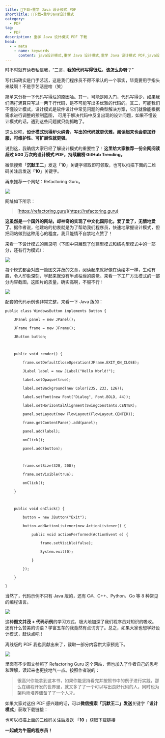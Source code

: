 ```yaml
---
title: 👏下载→重学 Java 设计模式 PDF
shortTitle: 👏下载→重学Java设计模式
category:
  - PDF
tag:
  - PDF
description: 重学 Java 设计模式 PDF 下载
head:
  - - meta
    - name: keywords
      content: java设计模式,重学 Java 设计模式,重学 Java 设计模式 PDF,java设计模式下载
---
```


时不时就有读者私信我，“二哥，**我的代码写得很烂，该怎么办呀**？”

写代码确实是门手艺活，这是我们程序员不得不承认的一个事实，毕竟要用手指头来敲啊！不是手艺活是啥（笑）

简单来分析一下代码写得烂的原因哈。其一，可能是刚入门，代码写得少，如果我们满打满算只写过一两千行代码，是不可能写出多优雅的代码的。其二，可能我们不懂设计模式，设计模式是软件设计中常见问题的典型解决方案，它们就像能根据需求进行调整的预制蓝图， 可用于解决代码中反复出现的设计问题，如果不懂设计模式的话，遇到这些问题就只能抓瞎了。

这么说吧，**设计模式玩得炉火纯青，写出的代码就更优雅，阅读起来也会更加舒服，可维护性、可扩展性就更强**。

说到这，我确信大家已经了解设计模式的重要性了！**这里给大家推荐一份全网阅读超过 500 万次的设计模式 PDF，持续霸榜 GitHub Trending。**

微信搜索「**沉默王二**」发送「**10**」关键字领取即可领取，也可以扫描下面的二维码关注后发送「**10**」关键字。



再来推荐一个网站：Refactoring Guru。  

![](https://cdn.tobebetterjavaer.com/tobebetterjavaer/images/nice-article/weixin-shejmsnb-c582a192-0373-45b2-99de-69e688d31baa.jpg)

网址如下所示：

> [https://refactoring.guru](https://refactoring.guru)

**这虽然是一个国外的网站，却神奇的实现了中文化国际化，爱了爱了，无情地爱了**。据作者说，他建站的初衷就是为了帮助我们程序员，快速地掌握设计模式，但把网站做到这种用心的程度，我只能情不自禁地点赞了！

来看一下设计模式的目录吧（下图中只展现了创建型模式和结构型模式中的一部分，还有行为模式）：

![](https://cdn.tobebetterjavaer.com/tobebetterjavaer/images/nice-article/weixin-shejmsnb-e28938e4-f117-4afe-966b-e44d0ec022a0.jpg)

每个模式都会对应一篇图文并茂的文章，阅读起来就好像在读绘本一样，生动有趣，令人印象深刻，学起来就没有半点枯燥的感觉。来看一下工厂方法模式的一部分内容截图，这图片的质量，确实高啊，不服不行！

![](https://cdn.tobebetterjavaer.com/tobebetterjavaer/images/nice-article/weixin-shejmsnb-6ab000de-34e7-44f2-9b06-b9d92cc0c043.jpg)

配套的代码示例也非常完整，来看一下 Java 版的：

```
public class WindowsButton implements Button {  

    JPanel panel = new JPanel();  

    JFrame frame = new JFrame();  

    JButton button;  

  

    public void render() {  

        frame.setDefaultCloseOperation(JFrame.EXIT_ON_CLOSE);  

        JLabel label = new JLabel("Hello World!");  

        label.setOpaque(true);  

        label.setBackground(new Color(235, 233, 126));  

        label.setFont(new Font("Dialog", Font.BOLD, 44));  

        label.setHorizontalAlignment(SwingConstants.CENTER);  

        panel.setLayout(new FlowLayout(FlowLayout.CENTER));  

        frame.getContentPane().add(panel);  

        panel.add(label);  

        onClick();  

        panel.add(button);  

  

        frame.setSize(320, 200);  

        frame.setVisible(true);  

        onClick();  

    }  

  

    public void onClick() {  

        button = new JButton("Exit");  

        button.addActionListener(new ActionListener() {  

            public void actionPerformed(ActionEvent e) {  

                frame.setVisible(false);  

                System.exit(0);  

            }  

        });  

    }  

}  

```

当然了，代码示例不只有 Java 版的，还有 C#、C++、Python、Go 等 8 种常见的编程语言。

![](https://cdn.tobebetterjavaer.com/tobebetterjavaer/images/nice-article/weixin-shejmsnb-3a219b1c-be2b-4586-b7d3-5c0ea23975b5.jpg)

这种**图文并茂 + 代码示例**的学习方式，极大地加深了我们程序员对知识的吸收。还有什么赞美的词语？学富五车的我竟然有点词穷了。总之，如果大家也想学好设计模式，赶快点吧！

离线版的 PDF 我也贡献出来了，截取一部分内容供大家预览下。

![](https://cdn.tobebetterjavaer.com/tobebetterjavaer/images/nice-article/weixin-shejmsnb-92309f22-ac2d-4cef-81cb-9f83bf9380d6.jpg)

里面有不少图文参照了 Refactoring Guru 这个网站，但也加入了作者自己的思考和理解，读起来也更接地气一点。按照作者说的：

> 很高兴你能拿到这本书，如果你能坚持看完并按照书中的例⼦进行实践，那么在编程开发的世界里，就⼜多了了⼀个可以写出良好代码的⼈，同时也为架构师培养储备了了⼀个⼈才。

如果大家对这份 PDF 感兴趣的话，可以**微信搜索「**沉默王二**」发送**关键字「**设计模式**」获取下载链接：



也可以扫描上面的二维码关注后发送 「**10** 」获取下载链接  

**一起成为牛逼的程序员！**